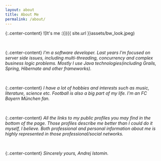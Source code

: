 ```yaml
---
layout: about
title: About Me
permalink: /about/
---
```

{:.center-content}
![It's me :)]({{ site.url }}assets/bw_look.jpeg)

<br/>

{:.center-content}
_I'm a software developer. Last years I'm focused on server side issues, 
including multi-threading, concurrency and complex business logic problems.
Mostly I use Java technologies(including Grails, Spring, Hibernate and other
frameworks)._ 

<br/>

{:.center-content}
_I have a lot of hobbies and interests such as music, literature, science etc.
Football is also a big part of my life. I'm an FC Bayern München fan._

<br/>

{:.center-content}
_All the links to my public profiles you may find in the bottom of
the page. Those profiles describe me better than I could do it myself, I 
believe. Both professional and personal information about me is 
highly represented in those professional/social networks._ 

<br/>

{:.center-content}
_Sincerely yours, Andrej Istomin._ 

